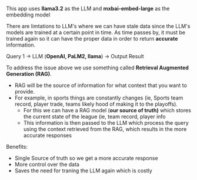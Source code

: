 This app uses **llama3.2** as the LLM and **mxbai-embed-large** as the embedding model

There are limtations to LLM's where we can have stale data since the LLM's models are trained at a certain point in time.
As time passes by, it must be trained again so it can have the proper data in order to return **accurate** information.

Query 1 -> LLM (**OpenAI, PaLM2, llama**) -> Output Result

To address the issue above we use something called **Retrieval Augmented Generation (RAG)**.

- RAG will be the source of information for what context that you want to provide.
- For example, in sports things are constantly changes (ie, Sports team record, player trade, teams likely hood of making 
  it to the playoffs).
  - For this we can have a RAG model (**our source of truth)** which stores the current state of the league (ie, team record, player info
  - This information is then passed to the LLM which process the query using the context retrieved from the RAG, which results in the more 
    accurate responses

Benefits: 
- Single Source of truth so we get a more accurate response
- More control over the data  
- Saves the need for traning the LLM again which is costly